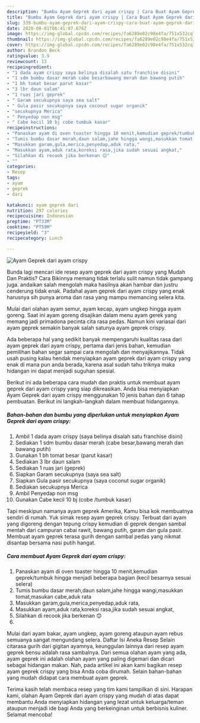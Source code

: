 ```yaml
---
description: "Bumbu Ayam Geprek dari ayam crispy | Cara Buat Ayam Geprek dari ayam crispy Yang Lezat"
title: "Bumbu Ayam Geprek dari ayam crispy | Cara Buat Ayam Geprek dari ayam crispy Yang Lezat"
slug: 339-bumbu-ayam-geprek-dari-ayam-crispy-cara-buat-ayam-geprek-dari-ayam-crispy-yang-lezat
date: 2020-08-01T06:41:07.676Z
image: https://img-global.cpcdn.com/recipes/fa6289e02c98e4fa/751x532cq70/ayam-geprek-dari-ayam-crispy-foto-resep-utama.jpg
thumbnail: https://img-global.cpcdn.com/recipes/fa6289e02c98e4fa/751x532cq70/ayam-geprek-dari-ayam-crispy-foto-resep-utama.jpg
cover: https://img-global.cpcdn.com/recipes/fa6289e02c98e4fa/751x532cq70/ayam-geprek-dari-ayam-crispy-foto-resep-utama.jpg
author: Brandon Beck
ratingvalue: 3.9
reviewcount: 13
recipeingredient:
- "1 dada ayam crispy saya belinya disalah satu franchise disini"
- "1 sdm bumbu dasar merah cabe besarbawang merah dan bawang putih"
- "1 bh tomat besar parut kasar"
- "3 lbr daun salam"
- "1 ruas jari geprek"
- " Garam secukupnya saya sea salt"
- " Gula pasir secukupnya saya coconut sugar organik"
- "secukupnya Merica"
- " Penyedap non msg"
- " Cabe kecil 10 bj cobe tumbuk kasar"
recipeinstructions:
- "Panaskan ayam di oven toaster hingga 10 menit,kemudian geprek/tumbuk hingga menjadi beberapa bagian (kecil besarnya sesuai selera)"
- "Tumis bumbu dasar merah,daun salam,jahe hingga wangi,masukkan tomat,masukan cabe,aduk rata"
- "Masukkan garam,gula,merica,penyedap,aduk rata,"
- "Masukkan ayam,aduk rata,koreksi rasa,jika sudah sesuai angkat,"
- "Silahkan di recook jika berkenan 😊"
- ""
categories:
- Resep
tags:
- ayam
- geprek
- dari

katakunci: ayam geprek dari 
nutrition: 297 calories
recipecuisine: Indonesian
preptime: "PT33M"
cooktime: "PT59M"
recipeyield: "3"
recipecategory: Lunch

---
```



![Ayam Geprek dari ayam crispy](https://img-global.cpcdn.com/recipes/fa6289e02c98e4fa/751x532cq70/ayam-geprek-dari-ayam-crispy-foto-resep-utama.jpg)

Bunda lagi mencari ide resep ayam geprek dari ayam crispy yang Mudah Dan Praktis? Cara Bikinnya memang tidak terlalu sulit namun tidak gampang juga. andaikan salah mengolah maka hasilnya akan hambar dan justru cenderung tidak enak. Padahal ayam geprek dari ayam crispy yang enak harusnya sih punya aroma dan rasa yang mampu memancing selera kita.

Mulai dari olahan ayam semur, ayam kecap, ayam ungkep hingga ayam goreng. Saat ini ayam goreng disajikan dalam menu ayam gerek yang memang jadi primadona pecinta cita rasa pedas. Namun kini variasai dari ayam geprek semakin banyak salah satunya ayam geprek crispy.

Ada beberapa hal yang sedikit banyak mempengaruhi kualitas rasa dari ayam geprek dari ayam crispy, pertama dari jenis bahan, kemudian pemilihan bahan segar sampai cara mengolah dan menyajikannya. Tidak usah pusing kalau hendak menyiapkan ayam geprek dari ayam crispy yang enak di mana pun anda berada, karena asal sudah tahu triknya maka hidangan ini dapat menjadi suguhan spesial.


Berikut ini ada beberapa cara mudah dan praktis untuk membuat ayam geprek dari ayam crispy yang siap dikreasikan. Anda bisa menyiapkan Ayam Geprek dari ayam crispy menggunakan 10 jenis bahan dan 6 tahap pembuatan. Berikut ini langkah-langkah dalam membuat hidangannya.

<!--inarticleads1-->

##### Bahan-bahan dan bumbu yang diperlukan untuk menyiapkan Ayam Geprek dari ayam crispy:

1. Ambil 1 dada ayam crispy (saya belinya disalah satu franchise disini)
1. Sediakan 1 sdm bumbu dasar merah (cabe besar,bawang merah dan bawang putih)
1. Gunakan 1 bh tomat besar (parut kasar)
1. Sediakan 3 lbr daun salam
1. Sediakan 1 ruas jari (geprek)
1. Siapkan  Garam secukupnya (saya sea salt)
1. Siapkan  Gula pasir secukupnya (saya coconut sugar organik)
1. Sediakan secukupnya Merica
1. Ambil  Penyedap non msg
1. Gunakan  Cabe kecil 10 bj (cobe /tumbuk kasar)


Tapi meskipun namanya ayam geprek Amerika, Kamu bisa kok membuatnya sendiri di rumah. Yuk simak resep ayam geprek crispy. Terbuat dari ayam yang digoreng dengan tepung crispy kemudian di geprek dengan sambal mentah dari campuran cabai rawit, bawang putih, garam dan gula pasir. Membuat ayam geprek terasa gurih dengan sambal pedas yang nikmat disantap bersama nasi putih hangat. 

<!--inarticleads2-->

##### Cara membuat Ayam Geprek dari ayam crispy:

1. Panaskan ayam di oven toaster hingga 10 menit,kemudian geprek/tumbuk hingga menjadi beberapa bagian (kecil besarnya sesuai selera)
1. Tumis bumbu dasar merah,daun salam,jahe hingga wangi,masukkan tomat,masukan cabe,aduk rata
1. Masukkan garam,gula,merica,penyedap,aduk rata,
1. Masukkan ayam,aduk rata,koreksi rasa,jika sudah sesuai angkat,
1. Silahkan di recook jika berkenan 😊
1. 


Mulai dari ayam bakar, ayam ungkep, ayam goreng ataupun ayam rebus semuanya sangat mengundang selera. Daftar Isi Aneka Resep Selain citarasa gurih dari gigitan ayamnya, keunggulan lainnya dari resep ayam geprek bensu adalah rasa sambalnya. Dari semua olahan ayam yang ada, ayam geprek ini adalah olahan ayam yang paling digemari dan dicari sebagai hidangan makan. Nah, pada artikel ini akan kami bagikan resep ayam geprek crispy yang bisa Anda coba dirumah. Selain bahan-bahan yang mudah didapat cara membuat ayam geprek. 

Terima kasih telah membaca resep yang tim kami tampilkan di sini. Harapan kami, olahan Ayam Geprek dari ayam crispy yang mudah di atas dapat membantu Anda menyiapkan hidangan yang lezat untuk keluarga/teman ataupun menjadi ide bagi Anda yang berkeinginan untuk berbisnis kuliner. Selamat mencoba!
